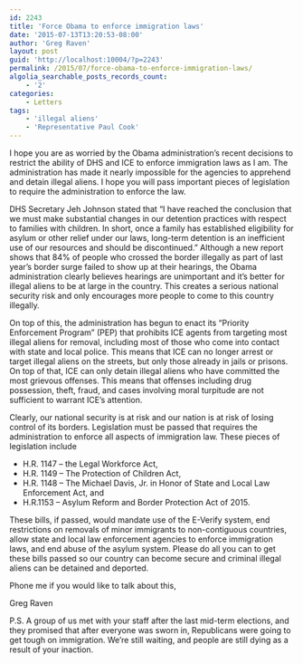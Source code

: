 ```yaml
---
id: 2243
title: 'Force Obama to enforce immigration laws'
date: '2015-07-13T13:20:53-08:00'
author: 'Greg Raven'
layout: post
guid: 'http://localhost:10004/?p=2243'
permalink: /2015/07/force-obama-to-enforce-immigration-laws/
algolia_searchable_posts_records_count:
    - '2'
categories:
    - Letters
tags:
    - 'illegal aliens'
    - 'Representative Paul Cook'
---
```


I hope you are as worried by the Obama administration’s recent decisions to restrict the ability of DHS and ICE to enforce immigration laws as I am. The administration has made it nearly impossible for the agencies to apprehend and detain illegal aliens. I hope you will pass important pieces of legislation to require the administration to enforce the law.

DHS Secretary Jeh Johnson stated that “I have reached the conclusion that we must make substantial changes in our detention practices with respect to families with children. In short, once a family has established eligibility for asylum or other relief under our laws, long-term detention is an inefficient use of our resources and should be discontinued.” Although a new report shows that 84% of people who crossed the border illegally as part of last year’s border surge failed to show up at their hearings, the Obama administration clearly believes hearings are unimportant and it’s better for illegal aliens to be at large in the country. This creates a serious national security risk and only encourages more people to come to this country illegally.

On top of this, the administration has begun to enact its “Priority Enforcement Program” (PEP) that prohibits ICE agents from targeting most illegal aliens for removal, including most of those who come into contact with state and local police. This means that ICE can no longer arrest or target illegal aliens on the streets, but only those already in jails or prisons. On top of that, ICE can only detain illegal aliens who have committed the most grievous offenses. This means that offenses including drug possession, theft, fraud, and cases involving moral turpitude are not sufficient to warrant ICE’s attention.

Clearly, our national security is at risk and our nation is at risk of losing control of its borders. Legislation must be passed that requires the administration to enforce all aspects of immigration law. These pieces of legislation include

- H.R. 1147 – the Legal Workforce Act,
- H.R. 1149 – The Protection of Children Act,
- H.R. 1148 – The Michael Davis, Jr. in Honor of State and Local Law Enforcement Act, and
- H.R.1153 – Asylum Reform and Border Protection Act of 2015.

These bills, if passed, would mandate use of the E-Verify system, end restrictions on removals of minor immigrants to non-contiguous countries, allow state and local law enforcement agencies to enforce immigration laws, and end abuse of the asylum system. Please do all you can to get these bills passed so our country can become secure and criminal illegal aliens can be detained and deported.

Phone me if you would like to talk about this,

Greg Raven

P.S. A group of us met with your staff after the last mid-term elections, and they promised that after everyone was sworn in, Republicans were going to get tough on immigration. We’re still waiting, and people are still dying as a result of your inaction.